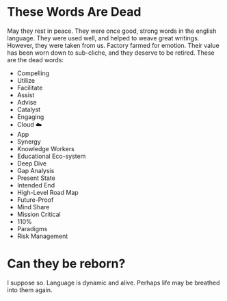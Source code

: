 # These Words Are Dead

May they rest in peace. They were once good, strong words in the english language. They were used well, and helped to
weave great writings. However, they were taken from us. Factory farmed for emotion. Their value has been worn down to
sub-cliche, and they deserve to be retired. These are the dead words:

- Compelling
- Utilize
- Facilitate
- Assist
- Advise
- Catalyst
- Engaging
- Cloud :cloud:
- App
- Synergy
- Knowledge Workers
- Educational Eco-system
- Deep Dive
- Gap Analysis 
- Present State
- Intended End 
- High-Level Road Map
- Future-Proof 
- Mind Share
- Mission Critical
- 110% 
- Paradigms
- Risk Management


# Can they be reborn?

I suppose so. Language is dynamic and alive. Perhaps life may be breathed into them again.
